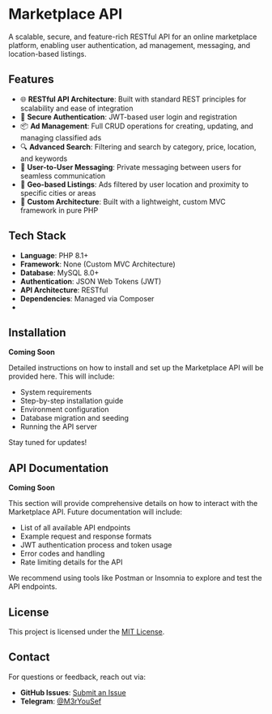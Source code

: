 # Marketplace API

A scalable, secure, and feature-rich RESTful API for an online marketplace platform, enabling user authentication, ad management, messaging, and location-based listings.

## Features

- 🌐 **RESTful API Architecture**: Built with standard REST principles for scalability and ease of integration
- 🔐 **Secure Authentication**: JWT-based user login and registration
- 📦 **Ad Management**: Full CRUD operations for creating, updating, and managing classified ads
- 🔍 **Advanced Search**: Filtering and search by category, price, location, and keywords
- 💬 **User-to-User Messaging**: Private messaging between users for seamless communication
- 📍 **Geo-based Listings**: Ads filtered by user location and proximity to specific cities or areas
- 🧱 **Custom Architecture**: Built with a lightweight, custom MVC framework in pure PHP

## Tech Stack

- **Language**: PHP 8.1+
- **Framework**: None (Custom MVC Architecture)
- **Database**: MySQL 8.0+
- **Authentication**: JSON Web Tokens (JWT)
- **API Architecture**: RESTful
- **Dependencies**: Managed via Composer
- 
## Installation

**Coming Soon**

Detailed instructions on how to install and set up the Marketplace API will be provided here. This will include:

- System requirements
- Step-by-step installation guide
- Environment configuration
- Database migration and seeding
- Running the API server

Stay tuned for updates!

## API Documentation

**Coming Soon**

This section will provide comprehensive details on how to interact with the Marketplace API. Future documentation will include:

- List of all available API endpoints
- Example request and response formats
- JWT authentication process and token usage
- Error codes and handling
- Rate limiting details for the API

We recommend using tools like Postman or Insomnia to explore and test the API endpoints.

## License

This project is licensed under the [MIT License](https://github.com/Y0u3ef/marketplace-api/blob/main/LICENSE).

## Contact

For questions or feedback, reach out via:
- **GitHub Issues**: [Submit an Issue](https://github.com/Y0u3ef/marketplace-api/issues)
- **Telegram**: [@M3rYouSef](https://t.me/M3rYouSef)
